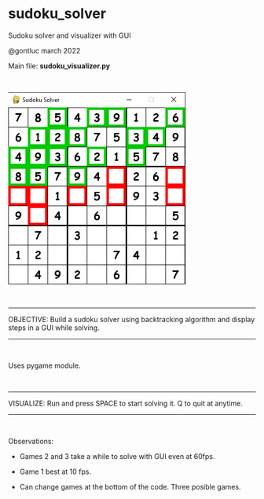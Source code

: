 # sudoku_solver

Sudoku solver and visualizer with GUI

@gontluc march 2022

Main file: **sudoku_visualizer.py**

<br/>

![gui sudoku](images/gui-sudoku.png)

<br/>

---

OBJECTIVE: Build a sudoku solver using backtracking algorithm and display steps in a GUI while solving.

---

<br/>

Uses pygame module.

<br/>

---

VISUALIZE: Run and press SPACE to start solving it. Q to quit at anytime.

---

<br/>

Observations:

* Games 2 and 3 take a while to solve with GUI even at 60fps.

* Game 1 best at 10 fps.

* Can change games at the bottom of the code. Three posible games.
